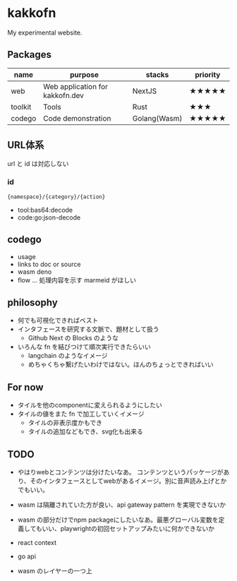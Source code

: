 # kakkofn
My experimental website.

## Packages
| name | purpose | stacks | priority |
| - | - | - | - |
| web | Web application for kakkofn.dev | NextJS | ★★★★★ |
| toolkit | Tools | Rust | ★★★ |
| codego | Code demonstration | Golang(Wasm) | ★★★★★ |

## URL体系
url と id は対応しない
### id
```{namespace}/{category}/{action}```
- tool:bas64:decode
- code:go:json-decode

## codego
- usage
- links to doc or source
- wasm deno
- flow ... 処理内容を示す marmeid がほしい

## philosophy
- 何でも可視化できればベスト
- インタフェースを研究する文脈で、題材として扱う
  - Github Next の Blocks のような
- いろんな fn を結びつけて順次実行できたらいい
  - langchain のようなイメージ
  - めちゃくちゃ繋げたいわけではない。ほんのちょっとできればいい

## For now
- タイルを他のcomponentに変えられるようにしたい
- タイルの値をまた fn で加工していくイメージ
  - タイルの非表示度かもでき
  - タイルの追加などもでき、svg化も出来る

## TODO
- やはりwebとコンテンツは分けたいなあ。
  コンテンツというパッケージがあり、そのインタフェースとしてwebがあるイメージ。別に音声読み上げとかでもいい。

- wasm は隔離されていた方が良い、api gateway pattern を実現できないか
- wasm の部分だけでnpm packageにしたいなあ。最悪グローバル変数を定義してもいい、playwrightの初回セットアップみたいに何かできないか
- react context
- go api
- wasm のレイヤーの一つ上
